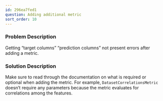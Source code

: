 ```yaml
---
id: 296ea7fed1
question: Adding additional metric
sort_order: 10
---
```


### Problem Description

Getting “target columns” “prediction columns” not present errors after adding a metric.

### Solution Description

Make sure to read through the documentation on what is required or optional when adding the metric. For example, `DatasetCorrelationsMetric` doesn’t require any parameters because the metric evaluates for correlations among the features.